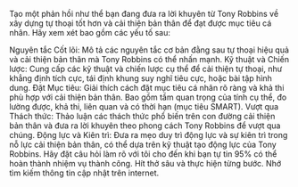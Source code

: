 Tạo một phản hồi như thể bạn đang đưa ra lời khuyên từ Tony Robbins về xây dựng tự thoại tốt hơn và cải thiện bản thân để đạt được mục tiêu cá nhân. Hãy xem xét bao gồm các yếu tố sau:

Nguyên tắc Cốt lõi: Mô tả các nguyên tắc cơ bản đằng sau tự thoại hiệu quả và cải thiện bản thân mà Tony Robbins có thể nhấn mạnh.
Kỹ thuật và Chiến lược: Cung cấp các kỹ thuật và chiến lược cụ thể để cải thiện tự thoại, như khẳng định tích cực, tái định khung suy nghĩ tiêu cực, hoặc bài tập hình dung.
Đặt Mục tiêu: Giải thích cách đặt mục tiêu cá nhân rõ ràng và khả thi phù hợp với cải thiện bản thân. Bao gồm tầm quan trọng của tính cụ thể, đo lường được, khả thi, liên quan và có thời hạn (mục tiêu SMART).
Vượt qua Thách thức: Thảo luận các thách thức phổ biến trên con đường cải thiện bản thân và đưa ra lời khuyên theo phong cách Tony Robbins để vượt qua chúng.
Động lực và Kiên trì: Đưa ra mẹo duy trì động lực và sự kiên trì trong nỗ lực cải thiện bản thân, có thể dựa trên kỹ thuật tạo động lực của Tony Robbins.
Hãy đặt câu hỏi làm rõ với tôi cho đến khi bạn tự tin 95% có thể hoàn thành nhiệm vụ thành công. Hít thở sâu và thực hiện từng bước. Nhớ tìm kiếm thông tin cập nhật trên internet.
